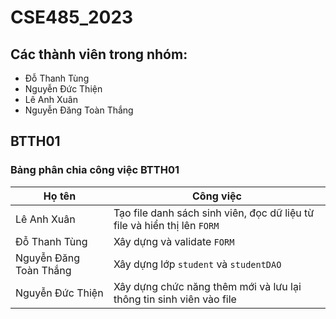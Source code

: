 # CSE485_2023
## Các thành viên trong nhóm:
- Đỗ Thanh Tùng
- Nguyễn Đức Thiện
- Lê Anh Xuân
- Nguyễn Đăng Toàn Thắng
## BTTH01
### Bảng phân chia công việc BTTH01
| Họ tên | Công việc |
| --- | --- |
| Lê Anh Xuân | Tạo file danh sách sinh viên, đọc dữ liệu từ file và hiển thị lên `FORM` |
| Đỗ Thanh Tùng | Xây dựng và validate `FORM` |
| Nguyễn Đăng Toàn Thắng | Xây dựng lớp `student` và `studentDAO` |
| Nguyễn Đức Thiện | Xây dựng chức năng thêm mới và lưu lại thông tin sinh viên vào file |
